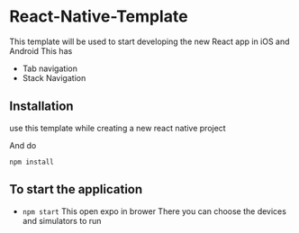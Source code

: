 # React-Native-Template

This template will be used to start developing the new React app in iOS and Android
This  has 
 - Tab navigation
 - Stack Navigation 


## Installation

use this template while creating a new react native project

And do

`npm install`

## To start the application

- `npm start`
This open expo in brower
There you can choose the devices and simulators to run



